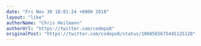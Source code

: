 ```yaml
---
date: "Fri Nov 30 18:01:24 +0000 2018"
layout: "like"
authorName: "Chris Heilmann"
authorUrl: "https://twitter.com/codepo8"
originalPost: "https://twitter.com/codepo8/status/1068565675445125120"
---
```


